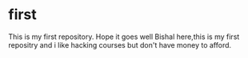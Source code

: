 # first
This is my first repository. Hope it goes well
Bishal here,this is my first repositry and i like hacking courses but don't have money to afford.
